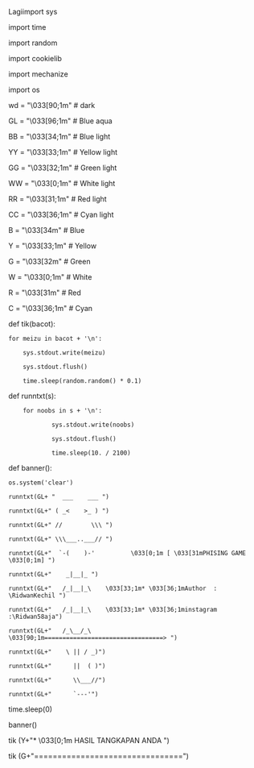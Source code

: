 Lagiimport sys

import time

import random

import cookielib

import mechanize

import os

wd = "\033[90;1m" # dark

GL = "\033[96;1m" # Blue aqua

BB = "\033[34;1m" # Blue light

YY = "\033[33;1m" # Yellow light

GG = "\033[32;1m" # Green light

WW = "\033[0;1m"  # White light

RR = "\033[31;1m" # Red light

CC = "\033[36;1m" # Cyan light

B = "\033[34m"    # Blue

Y = "\033[33;1m"    # Yellow

G = "\033[32m"    # Green

W = "\033[0;1m"     # White

R = "\033[31m"    # Red

C = "\033[36;1m"    # Cyan

def tik(bacot):

    for meizu in bacot + '\n':

        sys.stdout.write(meizu)

        sys.stdout.flush()

        time.sleep(random.random() * 0.1)

def runntxt(s):

        for noobs in s + '\n':

                sys.stdout.write(noobs)

                sys.stdout.flush()

                time.sleep(10. / 2100)

def banner():

    os.system('clear')

    runntxt(GL+ "  ___    ___ ")

    runntxt(GL+" ( _<    >_ ) ")

    runntxt(GL+" //        \\\ ")

    runntxt(GL+" \\\___..___// ")

    runntxt(GL+"  `-(    )-'          \033[0;1m [ \033[31mPHISING GAME  \033[0;1m] ")

    runntxt(GL+"    _|__|_ ")

    runntxt(GL+"   /_|__|_\    \033[33;1m* \033[36;1mAuthor  : \RidwanKechil ")

    runntxt(GL+"   /_|__|_\    \033[33;1m* \033[36;1minstagram :\Ridwan58aja")

    runntxt(GL+"   /_\__/_\    \033[90;1m=================================> ")

    runntxt(GL+"    \ || / _)")

    runntxt(GL+"      ||  ( )")

    runntxt(GL+"      \\___//")

    runntxt(GL+"      `---'")

time.sleep(0)

banner()

tik (Y+"* \033[0;1m HASIL TANGKAPAN ANDA ")

tik (G+"================================")
